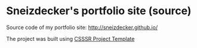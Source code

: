 # Sneizdecker's portfolio site (source)

Source code of my portfolio site: http://sneizdecker.github.io/

The project was built using [CSSSR Project Template](https://github.com/CSSSR/csssr-project-template)